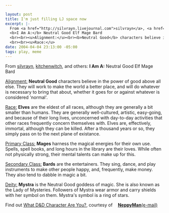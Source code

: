 ```yaml
--- 

layout: post
title: I'm just filling LJ space now
excerpt: |-
  From <a href="http://silvrayn.livejournal.com">silvrayn</a>, <a href="http://kitchenwitch.livejournal.com">kitchenwitch</a>, and others:
  <b>I Am A:</b> Neutral Good Elf Mage Bard
  <br><br><u>Alignment:</u><br><b>Neutral Good</b> characters believe in the power of good above all else. They will work to make the world a better place, and will do whatever is necessary to bring that about, whether it goes for or against whatever is considered 'normal'.
  <br><br><u>Race:</u>
date: 2004-04-04 23:13:00 -05:00
tags: play, meme
---
```

From <a href="http://silvrayn.livejournal.com">silvrayn</a>, <a href="http://kitchenwitch.livejournal.com">kitchenwitch</a>, and others:
<strong>I Am A:</strong> Neutral Good Elf Mage Bard


<span style="text-decoration: underline;">Alignment:</span>
<strong>Neutral Good</strong> characters believe in the power of good above all else. They will work to make the world a better place, and will do whatever is necessary to bring that about, whether it goes for or against whatever is considered 'normal'.


<span style="text-decoration: underline;">Race:</span>
<strong>Elves</strong> are the eldest of all races, although they are generally a bit smaller than humans. They are generally well-cultured, artistic, easy-going, and because of their long lives, unconcerned with day-to-day activities that other races frequently concern themselves with. Elves are, effectively, immortal, although they can be killed. After a thousand years or so, they simply pass on to the next plane of existance.


<span style="text-decoration: underline;">Primary Class:</span>
<strong>Mages</strong> harness the magical energies for their own use. Spells, spell books, and long hours in the library are their loves. While often not physically strong, their mental talents can make up for this.


<span style="text-decoration: underline;">Secondary Class:</span>
<strong>Bards</strong> are the entertainers. They sing, dance, and play instruments to make other people happy, and, frequently, make money. They also tend to dabble in magic a bit.


<span style="text-decoration: underline;">Deity:</span>
<strong>Mystra</strong> is the Neutral Good goddess of magic. She is also known as the Lady of Mysteries. Followers of Mystra wear armor and carry shields with her symbol on them. Mystra's symbol is a ring of stars.


Find out <a href="http://neppyman.irulethe.net/dndwho/index.html" target="mt">What D&amp;D Character Are You?</a>, courtesy of<a href="http://www.livejournal.com/userinfo.bml?user=neppyman" target="mt"><img src="http://img.livejournal.com/userinfo.gif" border="0" alt="" width="17" height="17" align="absmiddle" /></a><strong><a href="http://www.livejournal.com/users/neppyman/" target="mt">NeppyMan</a></strong><a href="mailto:neppyman@yahoo.com">(e-mail)</a>
